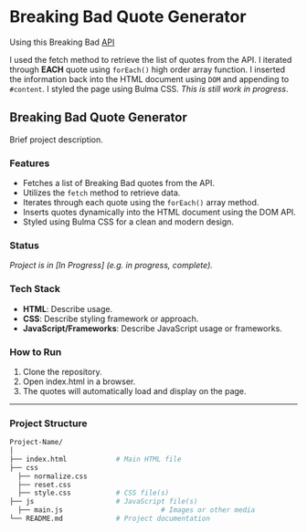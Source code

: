 # Breaking Bad Quote Generator

Using this Breaking Bad [API](https://breakingbadquotes.xyz/)

I used the fetch method to retrieve the list of quotes from the API. I iterated through **EACH** quote using `forEach()` high order array function. I inserted the information back into the HTML document using `DOM` and appending to `#content`. I styled the page using Bulma CSS. _This is still work in progress_.

## Breaking Bad Quote Generator

Brief project description.

### Features

- Fetches a list of Breaking Bad quotes from the API.
- Utilizes the `fetch` method to retrieve data.
- Iterates through each quote using the `forEach()` array method.
- Inserts quotes dynamically into the HTML document using the DOM API.
- Styled using Bulma CSS for a clean and modern design.

### Status

_Project is in [In Progress] (e.g. in progress, complete)._

### Tech Stack

- **HTML**: Describe usage.
- **CSS**: Describe styling framework or approach.
- **JavaScript/Frameworks**: Describe JavaScript usage or frameworks.

### How to Run

1. Clone the repository.
2. Open index.html in a browser.
3. The quotes will automatically load and display on the page.

---

### Project Structure

```bash
Project-Name/
│
├── index.html            # Main HTML file
├── css
  ├── normalize.css
  ├── reset.css
  ├── style.css           # CSS file(s)
├── js                    # JavaScript file(s)
  ├── main.js                        # Images or other media
└── README.md             # Project documentation
```
